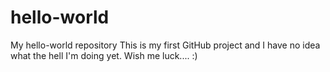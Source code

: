 # hello-world
My hello-world repository
This is my first GitHub project and I have no idea what the hell I'm doing yet. Wish me luck....  :)
